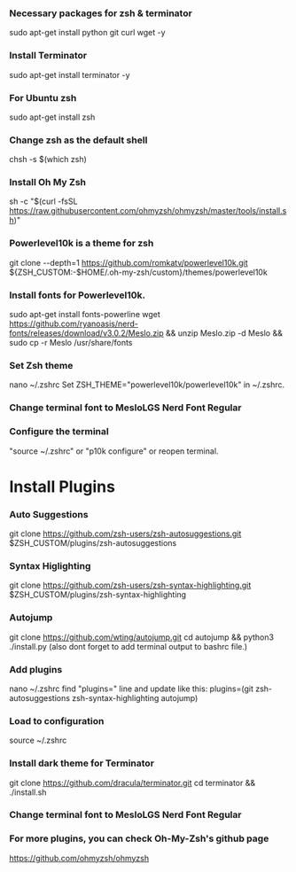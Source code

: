 ### Necessary packages for zsh & terminator
sudo apt-get install python git curl wget -y
### Install Terminator
sudo apt-get install terminator -y
### For Ubuntu zsh
sudo apt-get install zsh
### Change zsh as the default shell
chsh -s $(which zsh)
### Install Oh My Zsh
sh -c "$(curl -fsSL https://raw.githubusercontent.com/ohmyzsh/ohmyzsh/master/tools/install.sh)"
### Powerlevel10k is a theme for zsh
git clone --depth=1 https://github.com/romkatv/powerlevel10k.git ${ZSH_CUSTOM:-$HOME/.oh-my-zsh/custom}/themes/powerlevel10k
### Install fonts for Powerlevel10k.
sudo apt-get install fonts-powerline
wget https://github.com/ryanoasis/nerd-fonts/releases/download/v3.0.2/Meslo.zip &&
unzip Meslo.zip -d Meslo && sudo cp -r Meslo /usr/share/fonts
### Set Zsh theme
nano ~/.zshrc
Set ZSH_THEME="powerlevel10k/powerlevel10k" in ~/.zshrc.
### Change terminal font to MesloLGS Nerd Font Regular
### Configure the terminal
"source ~/.zshrc" or "p10k configure" or reopen terminal.
# Install Plugins
### Auto Suggestions
git clone https://github.com/zsh-users/zsh-autosuggestions.git $ZSH_CUSTOM/plugins/zsh-autosuggestions
### Syntax Higlighting
git clone https://github.com/zsh-users/zsh-syntax-highlighting.git $ZSH_CUSTOM/plugins/zsh-syntax-highlighting
### Autojump
git clone https://github.com/wting/autojump.git
cd autojump && python3 ./install.py
(also dont forget to add terminal output to bashrc file.)
### Add plugins
nano ~/.zshrc
find "plugins=" line and update like this:
plugins=(git zsh-autosuggestions zsh-syntax-highlighting autojump)
### Load to configuration
source ~/.zshrc
### Install dark theme for Terminator
git clone https://github.com/dracula/terminator.git
cd terminator && ./install.sh
### Change terminal font to MesloLGS Nerd Font Regular
### For more plugins, you can check Oh-My-Zsh's github page
https://github.com/ohmyzsh/ohmyzsh
